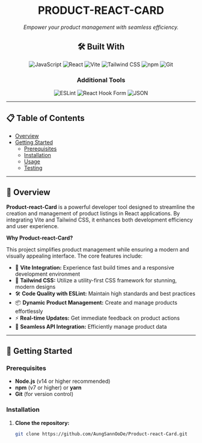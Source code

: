<div align="center">
  <h1>PRODUCT-REACT-CARD</h1>
  <p><em>Empower your product management with seamless efficiency.</em></p>
  
  ## 🛠 Built With

![JavaScript](https://img.shields.io/badge/JavaScript-F7DF1E?style=flat&logo=javascript&logoColor=black)
![React](https://img.shields.io/badge/React-20232A?style=flat&logo=react&logoColor=61DAFB)
![Vite](https://img.shields.io/badge/Vite-B73BFE?style=flat&logo=vite&logoColor=FFD62E)
![Tailwind CSS](https://img.shields.io/badge/Tailwind_CSS-38B2AC?style=flat&logo=tailwind-css&logoColor=white)
![npm](https://img.shields.io/badge/npm-CB3837?style=flat&logo=npm&logoColor=white)
![Git](https://img.shields.io/badge/Git-F05032?style=flat&logo=git&logoColor=white)

### Additional Tools

![ESLint](https://img.shields.io/badge/ESLint-4B32C3?style=flat&logo=eslint&logoColor=white)
![React Hook Form](https://img.shields.io/badge/React%20Hook%20Form-EC5990?style=flat&logo=reacthookform&logoColor=white)
![JSON](https://img.shields.io/badge/json-5E5C5C?style=flat&logo=json&logoColor=white)
</div>

---

## 📋 Table of Contents
- [Overview](#overview)
- [Getting Started](#getting-started)
  - [Prerequisites](#prerequisites)
  - [Installation](#installation)
  - [Usage](#usage)
  - [Testing](#testing)

---

## 🌟 Overview
**Product-react-Card** is a powerful developer tool designed to streamline the creation and management of product listings in React applications. By integrating Vite and Tailwind CSS, it enhances both development efficiency and user experience.

**Why Product-react-Card?**

This project simplifies product management while ensuring a modern and visually appealing interface. The core features include:

- 🎨 **Vite Integration:** Experience fast build times and a responsive development environment
- 🌟 **Tailwind CSS:** Utilize a utility-first CSS framework for stunning, modern designs
- 🛠️ **Code Quality with ESLint:** Maintain high standards and best practices
- 📦 **Dynamic Product Management:** Create and manage products effortlessly
- ⚡ **Real-time Updates:** Get immediate feedback on product actions
- 🔗 **Seamless API Integration:** Efficiently manage product data

---

## 🚀 Getting Started

### Prerequisites
- **Node.js** (v14 or higher recommended)
- **npm** (v7 or higher) or **yarn**
- **Git** (for version control)

### Installation
1. **Clone the repository:**
   ```bash
   git clone https://github.com/AungSannOoDe/Product-react-Card.git
